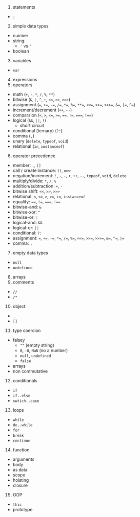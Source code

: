 1. statements
  - `;`
2. simple data types
  - number
  - string
    - `'` vs `"`
  - boolean
3. variables
  - `var`
4. expressions
5. operators
  - math (`+`, `-`, `*`, `/`, `%`, `**`)
  - bitwise (`&`, `|`, `^`, `~`, `<<`, `>>`, `>>>`)
  - assignment (`=`, `+=`, `-=`, `/=`, `*=`, `%=`, `**=`, `<<=`, `>>=`, `>>>=`, `&=`, `|=`, `^=`)
  - increment/decrement (`++`, `--`)
  - comparsion (`<`, `>`, `<=`, `>=`, `==`, `!=`, `===`, `!==`)
  - logical (`&&`, `||`, `!`)
    - short circuit
  - conditional (ternary) (`?:`)
  - comma (`,`)
  - unary (`delete`, `typeof`, `void`)
  - relational (`in`, `instanceof`)
6. operator precedence
  - member: `.`, `[]`
  - call / create instance: `()`, `new`
  - negation/increment: `!`, `~`, `-`, `+`, `++`, `--`, `typeof`, `void`, `delete`
  - multiply/divide: `*`, `/`, `%`
  - addition/subtraction: `+`, `-`
  - bitwise shift: `<<`, `>>`, `>>>`
  - relational: `<`, `<=`, `>`, `>=`, `in`, `instanceof`
  - equality: `==`, `!=`, `===`, `!==`
  - bitwise-and: `&`
  - bitwise-xor: `^`
  - bitwise-or: `|`
  - logical-and: `&&`
  - logical-or: `||`
  - conditional: `?:`
  - assignment: `=`, `+=`, `-=`, `*=`, `/=`, `%=`, `<<=`, `>>=`, `>>>=`, `&=`, `^=`, `|=`
  - comma: `,`
7. empty data types
  - `null`
  - `undefined`
8. arrays
9. comments
  - `//`
  - `/*`
10. object
  - `.`
  - `[]`
11. type coercion
  - falsey
    - `""` (empty string)
    - `0`, `-0`, `NaN` (no a number)
    - `null`, `undefined`
    - `false`
  - arrays
  - non commutative
12. conditionals
  - `if`
  - `if..else`
  - `swtich..case`
13. loops
  - `while`
  - `do..while`
  - `for`
  - `break`
  - `continue`
14. function
  - arguments
  - body
  - as data
  - scope
  - hoisting
  - closure
15. OOP
  - `this`
  - prototype
